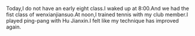 Today,I do not have an early eight class.I waked up at 8:00.And we had the fist class of wenxianjiansuo.At noon,I trained tennis with my club member.I played ping-pang with Hu Jianxin.I felt like my technique has improved again.

